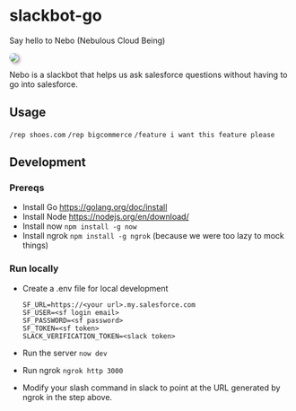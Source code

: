 # slackbot-go

Say hello to Nebo (Nebulous Cloud Being)

<img style="border-radius: 20px; box-shadow: 3px 3px 5px 0px rgba(173,154,173,1);" src="https://www.gravatar.com/avatar/1abed234f87b8153b2cda61601fbb1f9.jpg">

Nebo is a slackbot that helps us ask salesforce questions without having to go into salesforce.

## Usage

`/rep shoes.com`
`/rep bigcommerce`
`/feature i want this feature please`

## Development

### Prereqs
- Install Go https://golang.org/doc/install
- Install Node https://nodejs.org/en/download/
- Install now `npm install -g now`
- Install ngrok `npm install -g ngrok` (because we were too lazy to mock things)

### Run locally

- Create a .env file for local development
 
    ```properties
    SF_URL=https://<your url>.my.salesforce.com
    SF_USER=<sf login email>
    SF_PASSWORD=<sf password>
    SF_TOKEN=<sf token>
    SLACK_VERIFICATION_TOKEN=<slack token>
    ```

- Run the server `now dev`

- Run ngrok `ngrok http 3000`

- Modify your slash command in slack to point at the URL generated by ngrok in the step above.